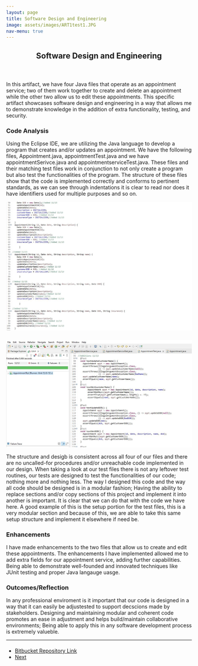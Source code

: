 ```yaml
---
layout: page
title: Software Design and Engineering
image: assets/images/ART1test1.JPG
nav-menu: true
---
```


<!-- Main -->
<div id="main" class="alt">

<!-- One -->
<section id="one">
	<div class="inner">
		<header class="major">
			<h1>Software Design and Engineering</h1>
		</header>

<!-- Content -->
<h2 id="content"></h2>
<p>In this artifact, we have four Java files that operate as an appointment service; two of them work together to create and delete an appointment while the other two allow us to edit these appointments. This specific artifact showcases software design and engineering in a way that allows me to demonstrate knowledge in the addition of extra functionality, testing, and security.</p>
<div class="row">
	<div class="6u 12u$(small)">
		<h3>Code Analysis</h3>
<p>Using the Eclipse IDE, we are utilizing the Java language to develop a program that creates and/or updates an appointment. We have the following files, Appointment.java, appointmentTest.java and we have appointmentSerivce.java and appointmentserviceTest.java. These files and their matching test files work in conjunction to not only create a program but also test the functionalities of the program. The structure of these files show that the code is implemented correctly and conforms to pertinent standards, as we can see through indentations it is clear to read nor does it have identifiers used for multiple purposes and so on.</p>
<div class="12u$ 12u$(medium)"><span class="image fit"><img src="assets/images/ART1code2.JPG" alt="" /></span></div>
</div>
	<div class="6u$ 12u$(small)">
		<h3></h3>
<div class="12u$ 12u$(small)"><span class="image fit"><img src="assets/images/ART1test1.JPG" alt="" /></span></div>
		<p>The structure and desigb is consistent across all four of our files and there are no uncalled-for procedures and/or unreachable code implemented in our design. When taking a look at our test files there is not any leftover test routines, our tests are designed to test the functionalities of our code; nothing more and nothing less. The way I designed this code and the way all code should be designed is in a modular fashion; Having the ability to replace sections and/or copy sections of this project and implement it into another is important. It is clear that we can do that with the code we have here. A good example of this is the setup portion for the test files, this is a very modular section and because of this, we are able to take this same setup structure and implement it elsewhere if need be.</p>
	</div>
	<!-- Break -->
	<div class="6u 12u$(small)">
		<h3>Enhancements</h3>
		<p> I have made enhancements to the two files that allow us to create and edit these appointments. The enhancements I have implemented allowed me to add extra fields for our appointment service, adding further capabilities. Being able to demonstrate well-founded and innovated techniques like JUnit testing and proper Java langauge uasge.</p>
	</div>
	<div class="6u 12u$(small)">
		<h3>Outcomes/Reflection</h3>
		<p>In any professional enviroment is it important that our code is designed in a way that it can easily be adjustested to support decscions made by stakeholders. Designing and maintaining modular and coherent code promotes an ease in adjustment and helps build/maintain collaborative environments; Being able to apply this in any software development process is extremely valueble.</p>
       </div>
</div>

<hr class="major" />
		
<!-- Buttons -->
<h4></h4>
<ul class="actions vertical">
	<li><a href="https://bitbucket.org/xanderbell/cs499_art1/src/master/" class="button fit">Bitbucket Repository Link</a></li>
	<li><a href="https://xander325.github.io/xanderbell.github.io/artifact_three.html" class="button special fit">Next</a></li>
	</ul>
</div>
